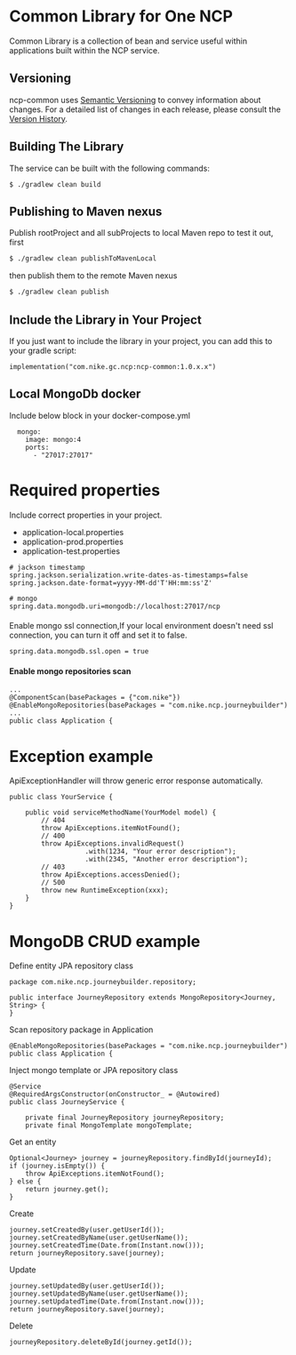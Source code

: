 # Common Library for One NCP

Common Library is a collection of bean and service useful within applications built within the
NCP service.

## Versioning
ncp-common uses [Semantic Versioning](http://semver.org) to convey information about changes.  For a detailed list of
changes in each release, please consult the [Version History](CHANGES.md).


## Building The Library
The service can be built with the following commands:

```
$ ./gradlew clean build
```

## Publishing to Maven nexus
Publish rootProject and all subProjects to local Maven repo to test it out, first
```sh
$ ./gradlew clean publishToMavenLocal
```
then publish them to the remote Maven nexus
```sh
$ ./gradlew clean publish
```

## Include the Library in Your Project
If you just want to include the library in your project, you can add this to your gradle script:

```
implementation("com.nike.gc.ncp:ncp-common:1.0.x.x")
```

## Local MongoDb docker
Include below block in your docker-compose.yml
```
  mongo:
    image: mongo:4
    ports:
      - "27017:27017"
```

# Required properties
Include correct properties in your project.

- application-local.properties
- application-prod.properties
- application-test.properties

```
# jackson timestamp
spring.jackson.serialization.write-dates-as-timestamps=false
spring.jackson.date-format=yyyy-MM-dd'T'HH:mm:ss'Z'

# mongo
spring.data.mongodb.uri=mongodb://localhost:27017/ncp
```
####
Enable mongo ssl connection,If your local environment doesn't need ssl connection, you can turn it off and set it to false.
```
spring.data.mongodb.ssl.open = true
```

#### Enable mongo repositories scan
```
...
@ComponentScan(basePackages = {"com.nike"})
@EnableMongoRepositories(basePackages = "com.nike.ncp.journeybuilder")
...
public class Application {
```

# Exception example
ApiExceptionHandler will throw generic error response automatically.
```
public class YourService {

    public void serviceMethodName(YourModel model) {
        // 404
        throw ApiExceptions.itemNotFound();
        // 400
        throw ApiExceptions.invalidRequest()
                   .with(1234, "Your error description");
                   .with(2345, "Another error description");
        // 403
        throw ApiExceptions.accessDenied();
        // 500
        throw new RuntimeException(xxx);
    }
}
```
# MongoDB CRUD example
Define entity JPA repository class
```
package com.nike.ncp.journeybuilder.repository;

public interface JourneyRepository extends MongoRepository<Journey, String> {
}
```
Scan repository package in Application
```
@EnableMongoRepositories(basePackages = "com.nike.ncp.journeybuilder")
public class Application {
```
Inject mongo template or JPA repository class
```
@Service
@RequiredArgsConstructor(onConstructor_ = @Autowired)
public class JourneyService {

    private final JourneyRepository journeyRepository;
    private final MongoTemplate mongoTemplate;
```
Get an entity
```
Optional<Journey> journey = journeyRepository.findById(journeyId);
if (journey.isEmpty()) {
    throw ApiExceptions.itemNotFound();
} else {
    return journey.get();
}
```
Create
```
journey.setCreatedBy(user.getUserId());
journey.setCreatedByName(user.getUserName());
journey.setCreatedTime(Date.from(Instant.now()));
return journeyRepository.save(journey);

```
Update
```
journey.setUpdatedBy(user.getUserId());
journey.setUpdatedByName(user.getUserName());
journey.setUpdatedTime(Date.from(Instant.now()));
return journeyRepository.save(journey);

```
Delete
```
journeyRepository.deleteById(journey.getId());
```